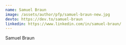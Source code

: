 ```yaml
---
name: Samuel Braun
image: /assets/author/pfp/samuel-braun-new.jpg
devto: https://dev.to/samuel-braun
linkedin: https://www.linkedin.com/in/samuel-braun/
---
```


Samuel Braun
